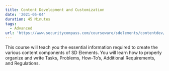 ```yaml
---
title: Content Development and Customization
date: '2021-05-04'
duration: 45 Minutes
tags:
  - Advanced
url: 'https://www.securitycompass.com/courseware/sdelements/contentdev/'
---
```

This course will teach you the essential information required to create the various content components of SD Elements. You will learn how to properly organize and write Tasks, Problems, How-To’s, Additional Requirements, and Regulations. 
